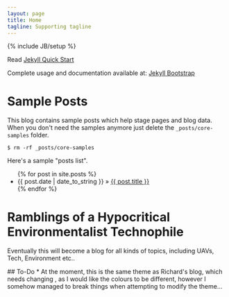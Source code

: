 ```yaml
---
layout: page
title: Home
tagline: Supporting tagline
---
```

{% include JB/setup %}

Read [Jekyll Quick Start](http://jekyllbootstrap.com/usage/jekyll-quick-start.html)

Complete usage and documentation available at: [Jekyll Bootstrap](http://jekyllbootstrap.com)

# Sample Posts

This blog contains sample posts which help stage pages and blog data.
When you don't need the samples anymore just delete the `_posts/core-samples` folder.

    $ rm -rf _posts/core-samples

Here's a sample "posts list".

<ul class="posts">
  {% for post in site.posts %}
    <li><span>{{ post.date | date_to_string }}</span> &raquo;
       <a href="{{ BASE_PATH }}{{ post.url }}">{{ post.title }}</a></li>
  {% endfor %}
</ul>

# Ramblings of a Hypocritical Environmentalist Technophile

<p>Eventually this will become a blog for all kinds of topics, including UAVs,
Tech, Environment etc..</p>
## To-Do
* At the moment, this is the same theme as Richard's blog, which needs changing
, as I would like the colours to be different, however I somehow managed to
 break things when attempting to modify the theme...
